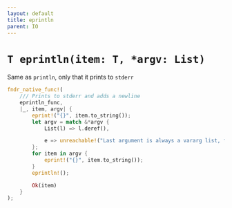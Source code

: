 ```yaml
---
layout: default
title: eprintln
parent: IO
---
```


# `T eprintln(item: T, *argv: List)`
Same as `println`, only that it prints to `stderr`
```rust
fndr_native_func!(
    /// Prints to stderr and adds a newline
    eprintln_func,
    |_, item, argv| {
        eprint!("{}", item.to_string());
        let argv = match &*argv {
            List(l) => l.deref(),

            e => unreachable!("Last argument is always a vararg list, found: {:?}", e),
        };
        for item in argv {
            eprint!("{}", item.to_string());
        }
        eprintln!();

        Ok(item)
    }
);
```
